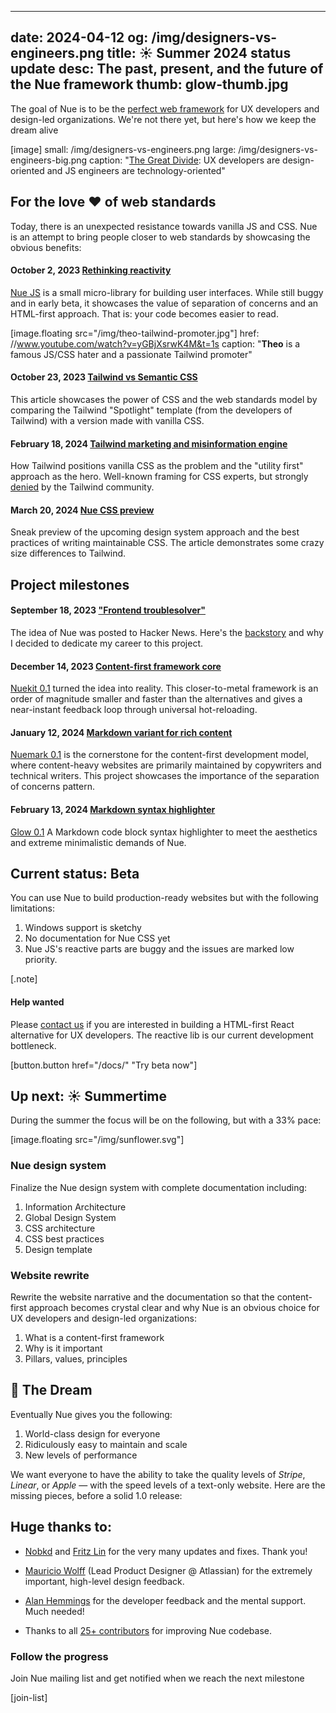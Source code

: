 
---
date: 2024-04-12
og: /img/designers-vs-engineers.png
title: ☀️ Summer 2024 status update
desc: The past, present, and the future of the Nue framework
thumb: glow-thumb.jpg
---


The goal of Nue is to be the [perfect web framework](/blog/perfect-web-framework/) for UX developers and design-led organizations. We're not there yet, but here's how we keep the dream alive

[image]
  small: /img/designers-vs-engineers.png
  large: /img/designers-vs-engineers-big.png
  caption:  "[The Great Divide](https://css-tricks.com/the-great-divide/): UX developers are design-oriented and JS engineers are technology-oriented"


## For the love ❤️ of web standards
Today, there is an unexpected resistance towards vanilla JS and CSS. Nue is an attempt to bring people closer to web standards by showcasing the obvious benefits:


#### October 2, 2023 [Rethinking reactivity](/blog/rethinking-reactivity/)
[Nue JS](//github.com/nuejs/nue/tree/master/packages/nuejs) is a small micro-library for building user interfaces. While still buggy and in early beta, it showcases the value of separation of concerns and an HTML-first approach. That is: your code becomes easier to read.


[image.floating src="/img/theo-tailwind-promoter.jpg"]
  href: //www.youtube.com/watch?v=yGBjXsrwK4M&t=1s
  caption: "**Theo** is a famous JS/CSS hater and a passionate Tailwind promoter"


#### October 23, 2023 [Tailwind vs Semantic CSS](/blog/tailwind-vs-semantic-css/)
This article showcases the power of CSS and the web standards model by comparing the Tailwind "Spotlight" template (from the developers of Tailwind) with a version made with vanilla CSS.



#### February 18, 2024 [Tailwind marketing and misinformation engine](/blog/tailwind-misinformation-engine/)
How Tailwind positions vanilla CSS as the problem and the "utility first" approach as the hero. Well-known framing for CSS experts, but strongly [denied](//www.youtube.com/watch?v=yGBjXsrwK4M&t=1s) by the Tailwind community.

#### March 20, 2024 [Nue CSS preview](/blog/introducing-nue-css/)
Sneak preview of the upcoming design system approach and the best practices of writing maintainable CSS. The article demonstrates some crazy size differences to Tailwind.



## Project milestones


#### September 18, 2023 ["Frontend troublesolver"](/blog/backstory/)
The idea of Nue was posted to Hacker News. Here's the [backstory](/blog/backstory/) and why I decided to dedicate my career to this project.

#### December 14, 2023 [Content-first framework core](/blog/nuekit-010/)
[Nuekit 0.1](/blog/nuekit-010/) turned the idea into reality. This closer-to-metal framework is an order of magnitude smaller and faster than the alternatives and gives a near-instant feedback loop through universal hot-reloading.

#### January 12, 2024 [Markdown variant for rich content](/blog/introducing-nuemark/)
[Nuemark 0.1](/blog/introducing-nuemark/) is the cornerstone for the content-first development model, where content-heavy websites are primarily maintained by copywriters and technical writers. This project showcases the importance of the separation of concerns pattern.

#### February 13, 2024 [Markdown syntax highlighter](/blog/introducing-glow/)
[Glow 0.1](/blog/introducing-glow/) A Markdown code block syntax highlighter to meet the aesthetics and extreme minimalistic demands of Nue.



## Current status: Beta
You can use Nue to build production-ready websites but with the following limitations:

1. Windows support is sketchy
1. No documentation for Nue CSS yet
1. Nue JS's reactive parts are buggy and the issues are marked low priority.


[.note]
  #### Help wanted
  Please [contact us](//github.com/nuejs/nue/discussions) if you are interested in building a HTML-first React alternative for UX developers. The reactive lib is our current development bottleneck.

[button.button href="/docs/" "Try beta now"]

## Up next: ☀️ Summertime
During the summer the focus will be on the following, but with a 33% pace:

[image.floating src="/img/sunflower.svg"]

### Nue design system
Finalize the Nue design system with complete documentation including:

1. Information Architecture
1. Global Design System
1. CSS architecture
1. CSS best practices
1. Design template


### Website rewrite
Rewrite the website narrative and the documentation so that the content-first approach becomes crystal clear and why Nue is an obvious choice for UX developers and design-led organizations:

1. What is a content-first framework
1. Why is it important
1. Pillars, values, principles


## 🦄 The Dream
Eventually Nue gives you the following:

1. World-class design for everyone
2. Ridiculously easy to maintain and scale
3. New levels of performance

We want everyone to have the ability to take the quality levels of *Stripe*, *Linear*, or *Apple* — with the speed levels of a text-only website. Here are the missing pieces, before a solid 1.0 release:


## Huge thanks to:
* [Nobkd](//github.com/nobkd) and [Fritz Lin](//github.com/fritx) for the very many updates and fixes. Thank you!

* [Mauricio Wolff](//www.linkedin.com/in/mauriciowolff/?originalSubdomain=au) (Lead Product Designer @ Atlassian) for the extremely important, high-level design feedback.

* [Alan Hemmings](//github.com/goblinfactory) for the developer feedback and the mental support. Much needed!

* Thanks to all [25+ contributors](//github.com/nuejs/nue/graphs/contributors) for improving Nue codebase.


### Follow the progress
Join Nue mailing list and get notified when we reach the next milestone

[join-list]

